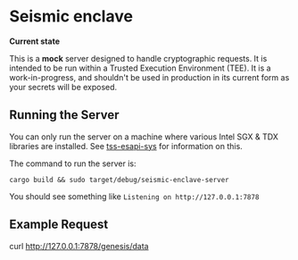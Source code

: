 # Seismic enclave

**Current state**

This is a **mock** server designed to handle cryptographic requests. It is intended to be run within a Trusted Execution Environment (TEE). It is a work-in-progress, and shouldn't be used in production in its current form as your secrets will be exposed.

## Running the Server

You can only run the server on a machine where various Intel SGX & TDX libraries are installed. See [tss-esapi-sys](https://crates.io/crates/tss-esapi-sys) for information on this.

The command to run the server is:

`cargo build && sudo target/debug/seismic-enclave-server`

You should see something like `Listening on http://127.0.0.1:7878`

## Example Request

curl http://127.0.0.1:7878/genesis/data
